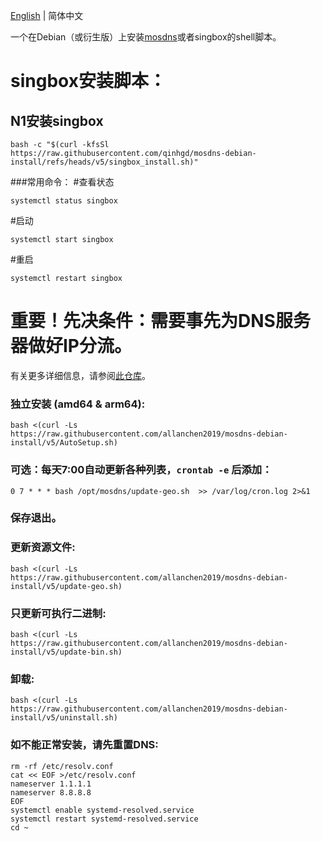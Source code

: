 [English](./README.md) | 简体中文

一个在Debian（或衍生版）上安装[mosdns](https://github.com/IrineSistiana/mosdns)或者singbox的shell脚本。

# singbox安装脚本：
## N1安装singbox
```
bash -c "$(curl -kfsSl https://raw.githubusercontent.com/qinhgd/mosdns-debian-install/refs/heads/v5/singbox_install.sh)"
```
###常用命令：
#查看状态
```
systemctl status singbox
```
#启动
```
systemctl start singbox
```
#重启
```
systemctl restart singbox
```
# 重要！先决条件：需要事先为DNS服务器做好IP分流。

有关更多详细信息，请参阅[此仓库](https://github.com/allanchen2019/ospf-over-wireguard)。

### 独立安装 (amd64 & arm64):
```
bash <(curl -Ls https://raw.githubusercontent.com/allanchen2019/mosdns-debian-install/v5/AutoSetup.sh)
```

### 可选：每天7:00自动更新各种列表，`crontab -e` 后添加：

```
0 7 * * * bash /opt/mosdns/update-geo.sh  >> /var/log/cron.log 2>&1
```
### 保存退出。

### 更新资源文件:
```
bash <(curl -Ls https://raw.githubusercontent.com/allanchen2019/mosdns-debian-install/v5/update-geo.sh)
```

### 只更新可执行二进制:
```
bash <(curl -Ls https://raw.githubusercontent.com/allanchen2019/mosdns-debian-install/v5/update-bin.sh)
```
### 卸载:
```
bash <(curl -Ls https://raw.githubusercontent.com/allanchen2019/mosdns-debian-install/v5/uninstall.sh)
```

### 如不能正常安装，请先重置DNS:
```
rm -rf /etc/resolv.conf
cat << EOF >/etc/resolv.conf
nameserver 1.1.1.1
nameserver 8.8.8.8
EOF
systemctl enable systemd-resolved.service
systemctl restart systemd-resolved.service
cd ~
```
